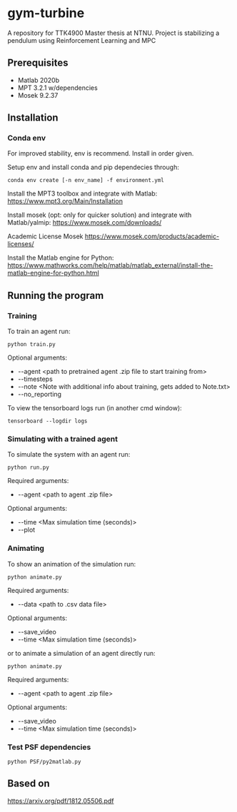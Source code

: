 # gym-turbine
A repository for TTK4900 Master thesis at NTNU. Project is stabilizing a pendulum using Reinforcement Learning and MPC

## Prerequisites
 - Matlab 2020b 
 - MPT 3.2.1 w/dependencies 
 - Mosek 9.2.37

## Installation

### Conda env
For improved stability, env is recommend.
Install in order given. 

Setup env and install conda and pip dependecies through:
```
conda env create [-n env_name] -f environment.yml
```

Install the MPT3 toolbox and integrate with Matlab:  
https://www.mpt3.org/Main/Installation

Install mosek (opt: only for quicker solution) and integrate with Matlab/yalmip:
https://www.mosek.com/downloads/


Academic License Mosek
https://www.mosek.com/products/academic-licenses/

Install the Matlab engine for Python:
https://www.mathworks.com/help/matlab/matlab_external/install-the-matlab-engine-for-python.html

## Running the program


### Training
To train an agent run:
```
python train.py
```
Optional arguments:
- --agent <path to pretrained agent .zip file to start training from>
- --timesteps <number of timesteps to train the agent>
- --note <Note with additional info about training, gets added to Note.txt>
- --no_reporting <Skip reporting>

To view the tensorboard logs run (in another cmd window):
```
tensorboard --logdir logs
```

### Simulating with a trained agent
To simulate the system with an agent run:
```
python run.py
```
Required arguments:
- --agent <path to agent .zip file>

Optional arguments:
- --time <Max simulation time (seconds)>
- --plot


### Animating
To show an animation of the simulation run:
```
python animate.py
```
Required arguments:
- --data <path to .csv data file>

Optional arguments:
- --save_video
- --time <Max simulation time (seconds)>

or to animate a simulation of an agent directly run:
```
python animate.py
```
Required arguments:
- --agent <path to agent .zip file>

Optional arguments:
- --save_video
- --time <Max simulation time (seconds)>

### Test PSF dependencies
```
python PSF/py2matlab.py
```


## Based on

https://arxiv.org/pdf/1812.05506.pdf
